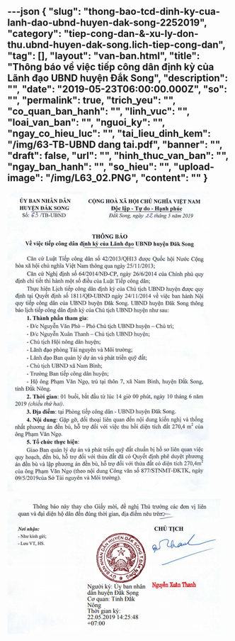 ---json
{
    "slug": "thong-bao-tcd-dinh-ky-cua-lanh-dao-ubnd-huyen-dak-song-2252019",
    "category": "tiep-cong-dan-&-xu-ly-don-thu.ubnd-huyen-dak-song.lich-tiep-cong-dan",
    "tag": [],
    "layout": "van-ban.html",
    "title": "Thông báo về việc tiếp công dân định kỳ của Lãnh đạo UBND huyện Đắk Song",
    "description": "",
    "date": "2019-05-23T06:00:00.000Z",
    "so": "",
    "permalink": true,
    "trich_yeu": "",
    "co_quan_ban_hanh": "",
    "linh_vuc": "",
    "loai_van_ban": "",
    "nguoi_ky": "",
    "ngay_co_hieu_luc": "",
    "tai_lieu_dinh_kem": "/img/63-TB-UBND dang tai.pdf",
    "banner": "",
    "draft": false,
    "url": "",
    "hinh_thuc_van_ban": "",
    "ngay_ban_hanh": "",
    "so_hieu": "",
    "upload-image": "/img/L63_02.PNG",
    "__content__": ""
}
---
<p><img alt="" src="/img/L63_01.PNG" /></p>

<p><img alt="" src="/img/L63_02.PNG" /></p>
